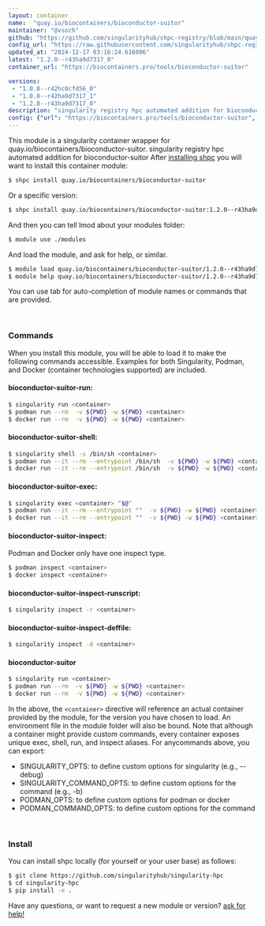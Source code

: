 ```yaml
---
layout: container
name:  "quay.io/biocontainers/bioconductor-suitor"
maintainer: "@vsoch"
github: "https://github.com/singularityhub/shpc-registry/blob/main/quay.io/biocontainers/bioconductor-suitor/container.yaml"
config_url: "https://raw.githubusercontent.com/singularityhub/shpc-registry/main/quay.io/biocontainers/bioconductor-suitor/container.yaml"
updated_at: "2024-12-17 03:16:24.616006"
latest: "1.2.0--r43ha9d7317_0"
container_url: "https://biocontainers.pro/tools/bioconductor-suitor"

versions:
 - "1.0.0--r42hc0cfd56_0"
 - "1.0.0--r42ha9d7317_1"
 - "1.2.0--r43ha9d7317_0"
description: "singularity registry hpc automated addition for bioconductor-suitor"
config: {"url": "https://biocontainers.pro/tools/bioconductor-suitor", "maintainer": "@vsoch", "description": "singularity registry hpc automated addition for bioconductor-suitor", "latest": {"1.2.0--r43ha9d7317_0": "sha256:87978c23aab9c39cf6b894b520003724ce0785980ed2f9cd113f0d58827ed73f"}, "tags": {"1.0.0--r42hc0cfd56_0": "sha256:b8d19ddab0fc6efcbc7448b1aeed741b58d14e0ece91ac61fa09267dc74f0ebb", "1.0.0--r42ha9d7317_1": "sha256:ddfcc30bb2f68a8727f4dd24ed49e97ec3dd1725257867181ab277116ee932ec", "1.2.0--r43ha9d7317_0": "sha256:87978c23aab9c39cf6b894b520003724ce0785980ed2f9cd113f0d58827ed73f"}, "docker": "quay.io/biocontainers/bioconductor-suitor"}
---
```


This module is a singularity container wrapper for quay.io/biocontainers/bioconductor-suitor.
singularity registry hpc automated addition for bioconductor-suitor
After [installing shpc](#install) you will want to install this container module:


```bash
$ shpc install quay.io/biocontainers/bioconductor-suitor
```

Or a specific version:

```bash
$ shpc install quay.io/biocontainers/bioconductor-suitor:1.2.0--r43ha9d7317_0
```

And then you can tell lmod about your modules folder:

```bash
$ module use ./modules
```

And load the module, and ask for help, or similar.

```bash
$ module load quay.io/biocontainers/bioconductor-suitor/1.2.0--r43ha9d7317_0
$ module help quay.io/biocontainers/bioconductor-suitor/1.2.0--r43ha9d7317_0
```

You can use tab for auto-completion of module names or commands that are provided.

<br>

### Commands

When you install this module, you will be able to load it to make the following commands accessible.
Examples for both Singularity, Podman, and Docker (container technologies supported) are included.

#### bioconductor-suitor-run:

```bash
$ singularity run <container>
$ podman run --rm  -v ${PWD} -w ${PWD} <container>
$ docker run --rm  -v ${PWD} -w ${PWD} <container>
```

#### bioconductor-suitor-shell:

```bash
$ singularity shell -s /bin/sh <container>
$ podman run --it --rm --entrypoint /bin/sh  -v ${PWD} -w ${PWD} <container>
$ docker run --it --rm --entrypoint /bin/sh  -v ${PWD} -w ${PWD} <container>
```

#### bioconductor-suitor-exec:

```bash
$ singularity exec <container> "$@"
$ podman run --it --rm --entrypoint ""  -v ${PWD} -w ${PWD} <container> "$@"
$ docker run --it --rm --entrypoint ""  -v ${PWD} -w ${PWD} <container> "$@"
```

#### bioconductor-suitor-inspect:

Podman and Docker only have one inspect type.

```bash
$ podman inspect <container>
$ docker inspect <container>
```

#### bioconductor-suitor-inspect-runscript:

```bash
$ singularity inspect -r <container>
```

#### bioconductor-suitor-inspect-deffile:

```bash
$ singularity inspect -d <container>
```



#### bioconductor-suitor

```bash
$ singularity run <container>
$ podman run --rm  -v ${PWD} -w ${PWD} <container>
$ docker run --rm  -v ${PWD} -w ${PWD} <container>
```


In the above, the `<container>` directive will reference an actual container provided
by the module, for the version you have chosen to load. An environment file in the
module folder will also be bound. Note that although a container
might provide custom commands, every container exposes unique exec, shell, run, and
inspect aliases. For anycommands above, you can export:

 - SINGULARITY_OPTS: to define custom options for singularity (e.g., --debug)
 - SINGULARITY_COMMAND_OPTS: to define custom options for the command (e.g., -b)
 - PODMAN_OPTS: to define custom options for podman or docker
 - PODMAN_COMMAND_OPTS: to define custom options for the command

<br>

### Install

You can install shpc locally (for yourself or your user base) as follows:

```bash
$ git clone https://github.com/singularityhub/singularity-hpc
$ cd singularity-hpc
$ pip install -e .
```

Have any questions, or want to request a new module or version? [ask for help!](https://github.com/singularityhub/singularity-hpc/issues)